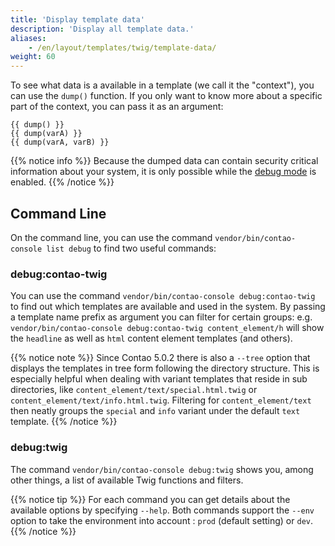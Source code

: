 ```yaml
---
title: 'Display template data'
description: 'Display all template data.'
aliases:
    - /en/layout/templates/twig/template-data/
weight: 60
---
```



To see what data is a available in a template (we call it the "context"), you can use the `dump()` function. If you only want to 
know more about a specific part of the context, you can pass it as an argument:

```twig
{{ dump() }}
{{ dump(varA) }}
{{ dump(varA, varB) }}
```

{{% notice info %}}
Because the dumped data can contain security critical information about your system, it is only possible while the 
[debug mode](/en/system/debug-mode/) is enabled.
{{% /notice %}}


## Command Line

On the command line, you can use the command `vendor/bin/contao-console list debug` to find two useful commands:


### debug:contao-twig

You can use the command `vendor/bin/contao-console debug:contao-twig` to find out which templates are available 
and used in the system. By passing a template name prefix as argument you can filter for certain groups: e.g. 
`vendor/bin/contao-console debug:contao-twig content_element/h` will show the `headline` as well as `html` content element templates (and others). 

{{% notice note %}}
Since Contao 5.0.2 there is also a `--tree` option that displays the templates in tree form following the directory structure. This is 
especially helpful when dealing with variant templates that reside in sub directories, like `content_element/text/special.html.twig` 
or `content_element/text/info.html.twig`. Filtering for `content_element/text` then neatly groups the `special` and `info` variant under 
the default `text` template.
{{% /notice %}}


### debug:twig

The command `vendor/bin/contao-console debug:twig` shows you, among other things, a list of available Twig functions and filters.

{{% notice tip %}}
For each command you can get details about the available options by specifying `--help`. Both commands support the `--env` option to 
take the environment into account : `prod` (default setting) or `dev`.
{{% /notice %}}